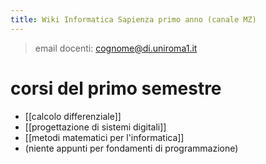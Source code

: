 ```yaml
---
title: Wiki Informatica Sapienza primo anno (canale MZ)
---
```


> email docenti: cognome@di.uniroma1.it

# corsi del primo semestre
- [[calcolo differenziale]]
- [[progettazione di sistemi digitali]]
- [[metodi matematici per l'informatica]]
- (niente appunti per fondamenti di programmazione)
